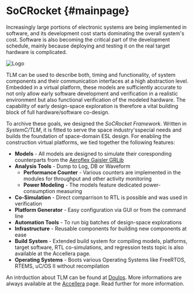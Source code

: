 SoCRocket {#mainpage}
=========

Increasingly large portions of electronic systems are being implemented
in software, and its development cost starts dominating the overall
system's cost. Software is also becoming the critical part of the
development schedule, mainly because deploying and testing it on the
real target hardware is complicated.

![Logo](socrocket-logo.png")

TLM can be used to describe both, timing and functionality, of system
components and their communication interfaces at a high abstraction
level. Embedded in a virtual platform, these models are sufficiently
accurate to not only allow early software development and verification
in a realistic environment but also functional verification of the
modeled hardware. The capability of early design-space exploration is
therefore a vital building block of full hardware/software co-design.

To archive these goals, we designed the _SoCRocket Framework_. Written in
_SystemC/TLM_, it is fitted to serve the space industry'sspecial needs and
builds the foundation of space-domain ESL design. For enabling the
construction virtual platforms, we tied together the following features:

 - **Models** - All models are designed to simulate their coresponding counterparts from the [Aeroflex Gaisler GRLib](http://www.gaisler.com/index.php/downloads/leongrlib)
 - **Analysis Tools** - Dump to Log, DB or Waveform
   - **Performance Counter** - Various counters are implemented in the modules for throughput and other activity monitoring
   - **Power Modeling** - The models feature dedicated power-consumption measuring
 - **Co-Simulation** - Direct comparrison to RTL is possible and was used in verification
 - **Platform Generator** - Easy configuration via GUI or from the command line
 - **Automation Tools** - To run big batches of design-space explorations
 - **Infrastructure** - Reusable components for building new components at ease
 - **Build System** - Extended build system for compiling models, platforms, target software, RTL co-simulations, and regression tests topic is also available at the Accellera page.
 - **Operating Systems** - Boots various Operating Systems like FreeRTOS, RTEMS, uC/OS II without recompilation

An intrduction about TLM can be found at [Doulos](http://www.doulos.com/knowhow/systemc/tlm2/). 
More informations are always available at the [Accellera](http://www.accellera.org/home/) page.
Read further for more information. 

